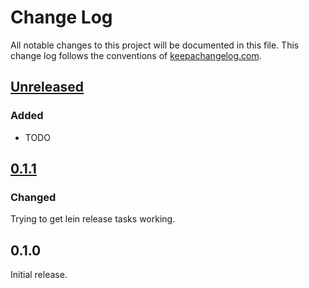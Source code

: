 # Change Log
All notable changes to this project will be documented in this file. This change log follows the conventions of [keepachangelog.com](http://keepachangelog.com/).

## [Unreleased]
### Added
- TODO

## [0.1.1]
### Changed
Trying to get lein release tasks working.

## 0.1.0
Initial release.

[0.1.1]: https://github.com/your-name/bukkit-for-clojure/compare/0.1.0...0.1.1
[Unreleased]: https://github.com/your-name/bukkit-for-clojure/compare/0.1.1...HEAD
